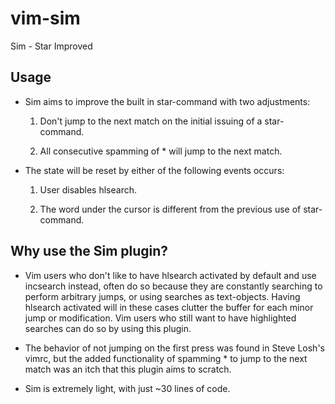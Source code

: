 vim-sim
=======

Sim - Star Improved

## Usage

* Sim aims to improve the built in star-command with two adjustments:

    1. Don't jump to the next match on the initial issuing of a star-command.

    2. All consecutive spamming of * will jump to the next match.

* The state will be reset by either of the following events occurs:

    1. User disables hlsearch.

    2. The word under the cursor is different from the previous use of star-command.

## Why use the Sim plugin?

* Vim users who don't like to have hlsearch activated by default and use incsearch
instead, often do so because they are constantly searching to perform arbitrary
jumps, or using searches as text-objects. Having hlsearch activated will in
these cases clutter the buffer for each minor jump or modification.
Vim users who still want to have highlighted searches can do so by using
this plugin.

* The behavior of not jumping on the first press was found in Steve Losh's
vimrc, but the added functionality of spamming * to jump to the next match
was an itch that this plugin aims to scratch.

* Sim is extremely light, with just ~30 lines of code.
